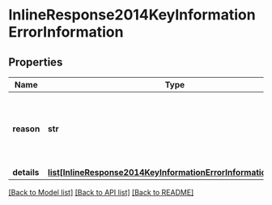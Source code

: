 # InlineResponse2014KeyInformationErrorInformation

## Properties
Name | Type | Description | Notes
------------ | ------------- | ------------- | -------------
**reason** | **str** | The reason of the status. Possible values:  - MISSING_FIELD  - INVALID_DATA  | [optional] 
**details** | [**list[InlineResponse2014KeyInformationErrorInformationDetails]**](InlineResponse2014KeyInformationErrorInformationDetails.md) |  | [optional] 

[[Back to Model list]](../README.md#documentation-for-models) [[Back to API list]](../README.md#documentation-for-api-endpoints) [[Back to README]](../README.md)


